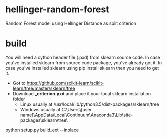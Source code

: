 # hellinger-random-forest
Random Forest model using Hellinger Distance as split criterion

# build 
You will need a cython header file (.pxd) from sklearn source code.
In case you've installed sklearn from source code package, you've already got it.
In case you've installed sklearn using pip install sklearn then you need to get it.
- Got to https://github.com/scikit-learn/scikit-learn/tree/master/sklearn/tree
- Download **_criterion.pxd** and place it your local sklearn installation folder
  - Linux usually at /usr/local/lib/python3.5/dist-packages/sklearn/tree
  - Windows usually at C:\Users\\[user name]\AppData\Local\Continuum\Anaconda3\Lib\site-packages\sklearn\tree\

python setup.py build_ext --inplace
